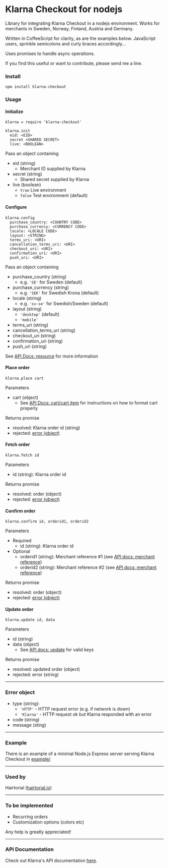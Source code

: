 # Klarna Checkout for nodejs #

Library for integrating Klarna Checkout in a nodejs environment. Works for merchants in Sweden, Norway, Finland, Austria and Germany.

Written in CoffeeScript for clarity, as are the examples below. JavaScript users, sprinkle semicolons and curly braces accordingly...

Uses promises to handle async operations.

If you find this useful or want to contribute, please send me a line.

### Install ###
`npm install klarna-checkout`

### Usage ###

#### Initialize ####
```
klarna = require 'klarna-checkout'

klarna.init
  eid: <EID>
  secret <SHARED SECRET>
  live: <BOOLEAN>
```
Pass an object containing

* eid (string)
  * Merchant ID supplied by Klarna
* secret (string)
  * Shared secret supplied by Klarna
* live (boolean)
  * `true` Live environment
  * `false`  Test environment (default)


#### Configure ####
```
klarna.config
  purchase_country: <COUNTRY CODE>			
  purchase_currency: <CURRENCY CODE>		
  locale: <LOCALE CODE>											
  layout: <STRING>
  terms_uri: <URI>
  cancellation_terms_uri: <URI>
  checkout_uri: <URI>
  confirmation_uri: <URI>
  push_uri: <URI>
``` 

Pass an object containing
* purchase_country (string)
  * e.g. `'SE'` for Sweden (default)
* purchase_currency (string)
  * e.g. `'SEK'`  for Swedish Krona (default)
* locale (string)
  * e.g. `'sv-se'` for Swedish/Sweden (default)
* layout (string)
  * `'desktop'` (default)
  * `'mobile'`
* terms_uri (string)
* cancellation_terms_uri (string)
* checkout_uri (string)
* confirmation_uri (string)
* push_uri (string)

See [API Docs: resource](https://developers.klarna.com/en/se+php/kco-v2/checkout-api#resource-properties) for more information


#### Place order ####
```
klarna.place cart 
```
Parameters
* cart (object)
  * See [API Docs: cart/cart item](https://developers.klarna.com/en/se+php/kco-v2/checkout-api#cart-object-properties)  for instructions on how to format cart properly

Returns promise
  * resolved: Klarna order id (string)
  * rejected: [error (object)](#error)


#### Fetch order ####
```
klarna.fetch id
```
Parameters
* id (string): Klarna order id

Returns promise
  * resolved: order (object)
  * rejected: [error (object)](#error)

#### Confirm order ####
```
klarna.confirm id, orderid1, orderid2
```
Parameters
  * Required
    * id (string): Klarna order id
  * Optional
	* orderid1 (string): Merchant reference #1 (see [API docs: merchant reference](https://developers.klarna.com/en/se+php/kco-v2/checkout-api#merchant_reference-object-properties))
	* orderid2 (string): Merchant reference #2 (see [API docs: merchant reference](https://developers.klarna.com/en/se+php/kco-v2/checkout-api#merchant_reference-object-properties))

Returns promise
  * resolved: order (object)
  * rejected: [error (object)](#error)

#### Update order ####
```
klarna.update id, data
```
Parameters
* id (string)
* data (object)
  * See [API docs: update](https://developers.klarna.com/en/se+php/kco-v2/checkout-api#update) for valid keys

Returns promise
  * resolved: updated order (object)
  * rejected: error (string)

---
### <a name="error"></a> Error object ###

* type (string):
  * `'HTTP'` - HTTP request error (e.g. if network is down)
  * `'Klarna'` - HTTP request ok but Klarna responded with an error
* code (string)
* message (sting)

---

### Example ###
There is an example of a minimal Node.js Express server serving Klarna Checkout in [example/](./example/)

---

### Used by ###
Hairtorial ([hairtorial.io](http://hairtorial.io))

---

### To be implemented ###
* Recurring orders
* Customization options (colors etc)

Any help is greatly appreciated!

---

### API Documentation ###
Check out Klarna's API documentation [here](https://developers.klarna.com/en).